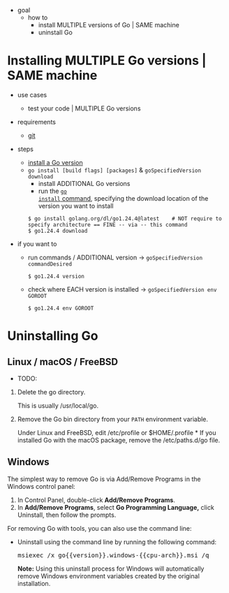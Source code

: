 * goal  
  * how to
    * install MULTIPLE versions of Go | SAME machine
    * uninstall Go

# Installing MULTIPLE Go versions | SAME machine

* use cases
  * test your code | MULTIPLE Go versions

* requirements
  * [git](https://git-scm.com/)

* steps
  * [install a Go version](install.md)
  * `go install [build flags] [packages]` & `goSpecifiedVersion download`
    * install ADDITIONAL Go versions
    * run the <a href="/cmd/go/#hdr-Compile_and_install_packages_and_dependencies"><code>go install</code> command</a>, specifying the download location of the version you want to install
    ```
    $ go install golang.org/dl/go1.24.4@latest    # NOT require to specify architecture == FINE -- via -- this command
    $ go1.24.4 download
    ```

* if you want to
  * run commands / ADDITIONAL version -> `goSpecifiedVersion commandDesired`
    ```
    $ go1.24.4 version
    ```
  * check where EACH version is installed -> `goSpecifiedVersion env GOROOT`
    ```
    $ go1.24.4 env GOROOT
    ```

# Uninstalling Go

## Linux / macOS / FreeBSD

* TODO:
<ol>

<li>Delete the go directory.

<p>
This is usually /usr/local/go.
</p>

</li>

<li>Remove the Go bin directory from your <code>PATH</code> environment variable.

<p>
Under Linux and FreeBSD, edit /etc/profile or $HOME/.profile
* If you installed Go with the macOS package, remove the /etc/paths.d/go file.
</p>

</li>

</ol>

## Windows

<p>
The simplest way to remove Go is via Add/Remove Programs in the Windows control panel:
</p>

<ol>

<li>In Control Panel, double-click <strong>Add/Remove Programs</strong>.</li>
<li>In <strong>Add/Remove Programs</strong>, select <strong>Go Programming Language,</strong> click Uninstall, then follow the prompts.</li>

</ol>

<p>
For removing Go with tools, you can also use the command line:
</p>

<ul>

<li>Uninstall using the command line by running the following command:

<pre>
msiexec /x go{{version}}.windows-{{cpu-arch}}.msi /q
</pre>

<p>

<strong>Note:</strong> Using this uninstall process for Windows will automatically remove Windows environment variables created by the original installation.
</p>

</li>

</ul>

